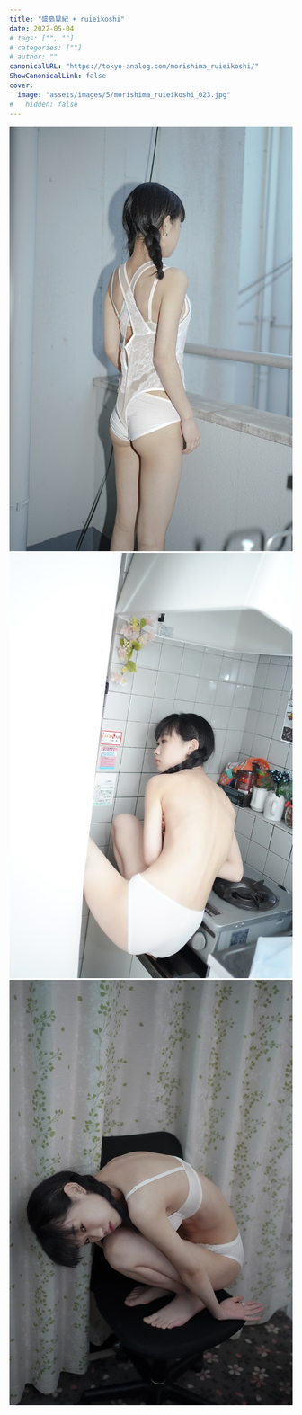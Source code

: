 ```yaml
---
title: "盛島晃紀 + ruieikoshi"
date: 2022-05-04
# tags: ["", ""]
# categories: [""]
# author: ""
canonicalURL: "https://tokyo-analog.com/morishima_ruieikoshi/"
ShowCanonicalLink: false
cover:
  image: "assets/images/5/morishima_ruieikoshi_023.jpg"
#   hidden: false
---
```


![morishima_ruieikoshi](/../assets/images/5/morishima_ruieikoshi_003.jpg)
![morishima_ruieikoshi](/../assets/images/5/morishima_ruieikoshi_015.jpg)
![morishima_ruieikoshi](/../assets/images/5/morishima_ruieikoshi_017.jpg)
